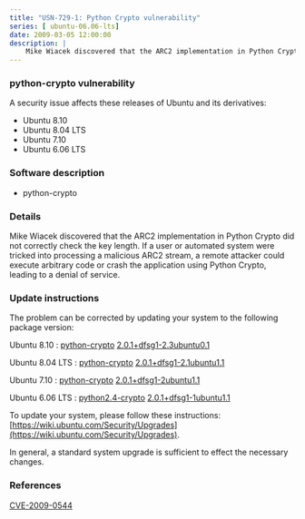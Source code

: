 ```yaml
---
title: "USN-729-1: Python Crypto vulnerability"
series: [ ubuntu-06.06-lts]
date: 2009-03-05 12:00:00
description: |
    Mike Wiacek discovered that the ARC2 implementation in Python Crypto did not correctly check the key length.  If a user or automated system were tricked into processing a malicious ARC2 stream, a remote attacker could execute arbitrary code or crash the application using Python Crypto, leading to a denial of service. 
--- 
```

 
### python-crypto vulnerability

A security issue affects these releases of Ubuntu and its derivatives:

* Ubuntu 8.10
* Ubuntu 8.04 LTS
* Ubuntu 7.10
* Ubuntu 6.06 LTS

### Software description

* python-crypto 

### Details

Mike Wiacek discovered that the ARC2 implementation in Python Crypto did not correctly check the key length. If a user or automated system were tricked into processing a malicious ARC2 stream, a remote attacker could execute arbitrary code or crash the application using Python Crypto, leading to a denial of service. 

### Update instructions

The problem can be corrected by updating your system to the following package version:

Ubuntu 8.10
 : [python-crypto](https://launchpad.net/ubuntu/+source/python-crypto) <span> [2.0.1+dfsg1-2.3ubuntu0.1](https://launchpad.net/ubuntu/+source/python-crypto/2.0.1+dfsg1-2.3ubuntu0.1) </span> 

Ubuntu 8.04 LTS
 : [python-crypto](https://launchpad.net/ubuntu/+source/python-crypto) <span> [2.0.1+dfsg1-2.1ubuntu1.1](https://launchpad.net/ubuntu/+source/python-crypto/2.0.1+dfsg1-2.1ubuntu1.1) </span> 

Ubuntu 7.10
 : [python-crypto](https://launchpad.net/ubuntu/+source/python-crypto) <span> [2.0.1+dfsg1-2ubuntu1.1](https://launchpad.net/ubuntu/+source/python-crypto/2.0.1+dfsg1-2ubuntu1.1) </span> 

Ubuntu 6.06 LTS
 : [python2.4-crypto](https://launchpad.net/ubuntu/+source/python-crypto) <span> [2.0.1+dfsg1-1ubuntu1.1](https://launchpad.net/ubuntu/+source/python-crypto/2.0.1+dfsg1-1ubuntu1.1) </span> 

To update your system, please follow these instructions: [https://wiki.ubuntu.com/Security/Upgrades](https://wiki.ubuntu.com/Security/Upgrades).

In general, a standard system upgrade is sufficient to effect the necessary changes. 

### References

 [CVE-2009-0544](http://people.ubuntu.com/~ubuntu-security/cve/CVE-2009-0544)
 
